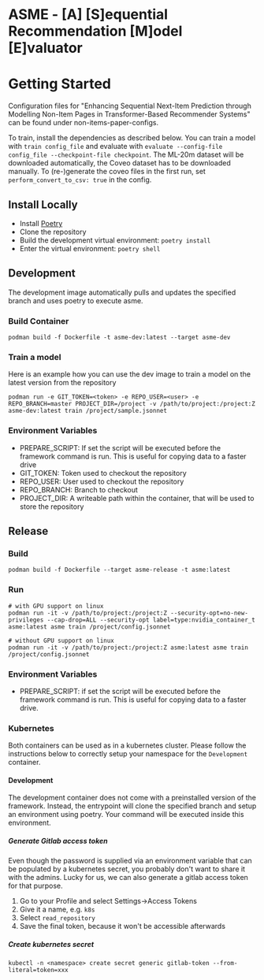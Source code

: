 # ASME - [A] [S]equential Recommendation [M]odel [E]valuator

# Getting Started

Configuration files for "Enhancing Sequential Next-Item Prediction through Modelling Non-Item Pages in Transformer-Based
Recommender Systems" can be found under non-items-paper-configs.

To train, install the dependencies as described below. You can train a model with ```train config_file``` and evaluate
with ```evaluate --config-file config_file --checkpoint-file checkpoint```. The ML-20m dataset will be downloaded automatically,
the Coveo dataset has to be downloaded manually. To (re-)generate the coveo files in the first run, set    ```perform_convert_to_csv: true``` in the config. 


## Install Locally
* Install [Poetry](https://python-poetry.org)
* Clone the repository
* Build the development virtual environment: `poetry install`
* Enter the virtual environment: `poetry shell`



## Development
The development image automatically pulls and updates the specified branch and uses poetry to execute asme.
### Build Container
```
podman build -f Dockerfile -t asme-dev:latest --target asme-dev
```
### Train a model
Here is an example how you can use the dev image to train a model on the latest version from the repository
```shell
podman run -e GIT_TOKEN=<token> -e REPO_USER=<user> -e REPO_BRANCH=master PROJECT_DIR=/project -v /path/to/project:/project:Z asme-dev:latest train /project/sample.jsonnet
```
### Environment Variables
* PREPARE_SCRIPT:
  If set the script will be executed before the framework command is run. This is useful for copying data to a faster drive
* GIT_TOKEN:
  Token used to checkout the repository
* REPO_USER:
  User used to checkout the repository
* REPO_BRANCH:
  Branch to checkout
* PROJECT_DIR:
  A writeable path within the container, that will be used to store the repository

## Release

### Build
```shell
podman build -f Dockerfile --target asme-release -t asme:latest
```
### Run
```shell
# with GPU support on linux
podman run -it -v /path/to/project:/project:Z --security-opt=no-new-privileges --cap-drop=ALL --security-opt label=type:nvidia_container_t asme:latest asme train /project/config.jsonnet

# without GPU support on linux
podman run -it -v /path/to/project:/project:Z asme:latest asme train /project/config.jsonnet
```
### Environment Variables
* PREPARE_SCRIPT: if set the script will be executed before the framework command is run. This is useful for copying data to a faster drive.

### Kubernetes
Both containers can be used as in a kubernetes cluster. Please follow the instructions below to correctly setup your namespace for the `Development` container.

#### Development
The development container does not come with a preinstalled version of the framework. Instead, the entrypoint will clone the specified branch and setup an environment using poetry. Your command will be executed inside this environment.

##### Generate Gitlab access token
Even though the password is supplied via an environment variable that can be populated by a kubernetes secret, you probably don't want to share it with the admins. Lucky for us, we can also generate a gitlab access token for that purpose.

1. Go to your Profile and select Settings->Access Tokens
2. Give it a name, e.g. `k8s`
3. Select `read_repository`
4. Save the final token, because it won't be accessible afterwards

##### Create kubernetes secret

```
kubectl -n <namespace> create secret generic gitlab-token --from-literal=token=xxx
```


